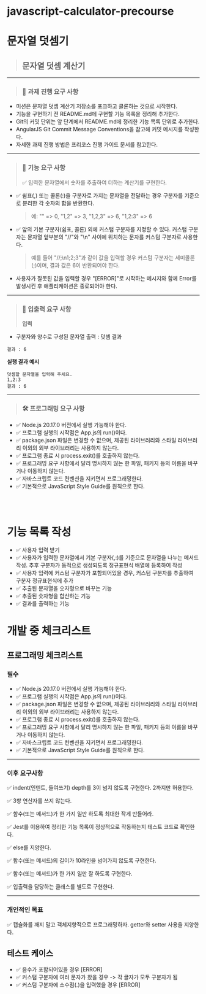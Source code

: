 # javascript-calculator-precourse

# 문자열 덧셈기

> ## 문자열 덧셈 계산기

---

> ### 📌 과제 진행 요구 사항

- 미션은 문자열 덧셈 계산기 저장소를 포크하고 클론하는 것으로 시작한다.
- 기능을 구현하기 전 README.md에 구현할 기능 목록을 정리해 추가한다.
- Git의 커밋 단위는 앞 단계에서 README.md에 정리한 기능 목록 단위로 추가한다.
- AngularJS Git Commit Message Conventions을 참고해 커밋 메시지를 작성한다.
- 자세한 과제 진행 방법은 프리코스 진행 가이드 문서를 참고한다.

---

> ### 🔨 기능 요구 사항
>
> ✅ 입력한 문자열에서 숫자를 추출하여 더하는 계산기를 구현한다.

- ✅ 쉼표(,) 또는 콜론(:)을 구분자로 가지는 문자열을 전달하는 경우 구분자를 기준으로 분리한 각 숫자의 합을 반환한다.
  > 예: "" => 0, "1,2" => 3, "1,2,3" => 6, "1,2:3" => 6
- ✅ 앞의 기본 구분자(쉼표, 콜론) 외에 커스텀 구분자를 지정할 수 있다. 커스텀 구분자는 문자열 앞부분의 "//"와 "\n" 사이에 위치하는 문자를 커스텀 구분자로 사용한다.
  > 예를 들어 "//;\n1;2;3"과 같이 값을 입력할 경우 커스텀 구분자는 세미콜론(;)이며, 결과 값은 6이 반환되어야 한다.
- 사용자가 잘못된 값을 입력할 경우 "[ERROR]"로 시작하는 메시지와 함께 Error를 발생시킨 후 애플리케이션은 종료되어야 한다.

---

> ### 🔴 입출력 요구 사항
>
> **입력**

- 구분자와 양수로 구성된 문자열
  출력 : 덧셈 결과

```
결과 : 6
```

**실행 결과 예시**

```
덧셈할 문자열을 입력해 주세요.
1,2:3
결과 : 6
```

---

> ### 🛠️ 프로그래밍 요구 사항

- ✅ Node.js 20.17.0 버전에서 실행 가능해야 한다.
- ✅ 프로그램 실행의 시작점은 App.js의 run()이다.
- ✅ package.json 파일은 변경할 수 없으며, 제공된 라이브러리와 스타일 라이브러리 이외의 외부 라이브러리는 사용하지 않는다.
- ✅ 프로그램 종료 시 process.exit()를 호출하지 않는다.
- ✅ 프로그래밍 요구 사항에서 달리 명시하지 않는 한 파일, 패키지 등의 이름을 바꾸거나 이동하지 않는다.
- ✅ 자바스크립트 코드 컨벤션을 지키면서 프로그래밍한다.
- ✅ 기본적으로 JavaScript Style Guide를 원칙으로 한다.

<br>
<br>

# 기능 목록 작성

- ✅ 사용자 입력 받기
- ✅ 사용자가 입력한 문자열에서 기본 구분자(,:)를 기준으로 문자열을 나누는 메서드 작성. 추후 구분자가 동적으로 생성되도록 정규표현식 배열에 등록하여 작성
- ✅ 사용자 입력에 커스텀 구분자가 포함되어있을 경우, 커스텀 구분자를 추출하여 구분자 정규표현식에 추가
- ✅ 추출된 문자열을 숫자형으로 바꾸는 기능
- ✅ 추출된 숫자형을 합산하는 기능
- ✅ 결과를 출력하는 기능

# 개발 중 체크리스트

## 프로그래밍 체크리스트

### 필수

- ✅ Node.js 20.17.0 버전에서 실행 가능해야 한다.
- ✅ 프로그램 실행의 시작점은 App.js의 run()이다.
- ✅ package.json 파일은 변경할 수 없으며, 제공된 라이브러리와 스타일 라이브러리 이외의 외부 라이브러리는 사용하지 않는다.
- ✅ 프로그램 종료 시 process.exit()를 호출하지 않는다.
- ✅ 프로그래밍 요구 사항에서 달리 명시하지 않는 한 파일, 패키지 등의 이름을 바꾸거나 이동하지 않는다.
- ✅ 자바스크립트 코드 컨벤션을 지키면서 프로그래밍한다.
- ✅ 기본적으로 JavaScript Style Guide를 원칙으로 한다.

---

### 이후 요구사항

✅ indent(인덴트, 들여쓰기) depth를 3이 넘지 않도록 구현한다. 2까지만 허용한다.

✅ 3항 연산자를 쓰지 않는다.

✅ 함수(또는 메서드)가 한 가지 일만 하도록 최대한 작게 만들어라.

✅ Jest를 이용하여 정리한 기능 목록이 정상적으로 작동하는지 테스트 코드로 확인한다.

✅ else를 지양한다.

✅ 함수(또는 메서드)의 길이가 10라인을 넘어가지 않도록 구현한다.

✅ 함수(또는 메서드)가 한 가지 일만 잘 하도록 구현한다.

✅ 입출력을 담당하는 클래스를 별도로 구현한다.

---

### 개인적인 목표

✅ 캡슐화를 깨지 말고 객체지향적으로 프로그래밍하자. getter와 setter 사용을 지양한다.

## 테스트 케이스

- ✅ 음수가 포함되어있을 경우 [ERROR]
- ✅ 커스텀 구분자에 여러 문자가 왔을 경우 -> 각 글자가 모두 구분자가 됨
- ✅ 커스텀 구분자에 소수점(.)을 입력했을 경우 [ERROR]
